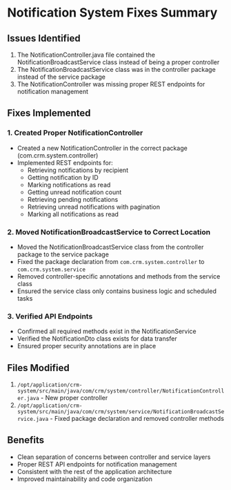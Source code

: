 # Notification System Fixes Summary

## Issues Identified
1. The NotificationController.java file contained the NotificationBroadcastService class instead of being a proper controller
2. The NotificationBroadcastService class was in the controller package instead of the service package
3. The NotificationController was missing proper REST endpoints for notification management

## Fixes Implemented

### 1. Created Proper NotificationController
- Created a new NotificationController in the correct package (com.crm.system.controller)
- Implemented REST endpoints for:
  - Retrieving notifications by recipient
  - Getting notification by ID
  - Marking notifications as read
  - Getting unread notification count
  - Retrieving pending notifications
  - Retrieving unread notifications with pagination
  - Marking all notifications as read

### 2. Moved NotificationBroadcastService to Correct Location
- Moved the NotificationBroadcastService class from the controller package to the service package
- Fixed the package declaration from `com.crm.system.controller` to `com.crm.system.service`
- Removed controller-specific annotations and methods from the service class
- Ensured the service class only contains business logic and scheduled tasks

### 3. Verified API Endpoints
- Confirmed all required methods exist in the NotificationService
- Verified the NotificationDto class exists for data transfer
- Ensured proper security annotations are in place

## Files Modified
1. `/opt/application/crm-system/src/main/java/com/crm/system/controller/NotificationController.java` - New proper controller
2. `/opt/application/crm-system/src/main/java/com/crm/system/service/NotificationBroadcastService.java` - Fixed package declaration and removed controller methods

## Benefits
- Clean separation of concerns between controller and service layers
- Proper REST API endpoints for notification management
- Consistent with the rest of the application architecture
- Improved maintainability and code organization